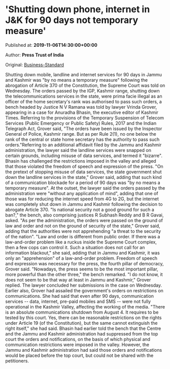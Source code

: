 
# 'Shutting down phone, internet in J&K for 90 days not temporary measure'

Published at: **2019-11-06T14:30:00+00:00**

Author: **Press Trust of India**

Original: [Business-Standard](https://www.business-standard.com/article/pti-stories/shutting-down-mobile-landline-internet-in-j-k-for-90-days-not-temporary-measure-sc-told-119110601595_1.html)

Shutting down mobile, landline and internet services for 90 days in Jammu and Kashmir was "by no means a temporary measure" following the abrogation of Article 370 of the Constitution, the Supreme Court was told on Wednesday.
The orders passed by the IGP, Kashmir range, shutting down the telecommunications services in the state, were prima facie illegal as an officer of the home secretary's rank was authorised to pass such orders, a bench headed by Justice N V Ramana was told by lawyer Vrinda Grover, appearing in a case for Anuradha Bhasin, the executive editor of Kashmir Times.
Referring to the provisions of the Temporary Suspension of Telecom Services (Public Emergency or Public Safety) Rules, 2017 and the Indian Telegraph Act, Grover said, "The orders have been issued by the Inspector General of Police, Kashmir range. But as per Rule 2(1), no one below the rank of the central or state home secretary has the authority to pass such orders."Referring to an additional affidavit filed by the Jammu and Kashmir administration, the lawyer said the landline services were snapped on certain grounds, including misuse of data services, and termed it "bizarre".
Bhasin has challenged the restrictions imposed in the valley and alleged that those violated the freedom of speech and expression of the press.
"On the pretext of stopping misuse of data services, the state government shut down the landline services in the state," Grover said, adding that such kind of a communication blockade for a period of 90 days was "by no means a temporary measure".
At the outset, the lawyer said the orders passed by the administration were "without any application of mind", adding that one of those was for reducing the internet speed from 4G to 2G, but the internet was completely shut down in Jammu and Kashmir following the decision to abrogate Article 370.
"Is national security not a good ground for such a ban?," the bench, also comprising justices R Subhash Reddy and B R Gavai, asked.
"As per the administration, the orders were passed on the ground of law and order and not on the ground of security of the state," Grover said, adding that the authorities were not apprehending "a threat to the security of the nation".
"Law and order is different from public order. If there was a law-and-order problem like a ruckus inside the Supreme Court complex, then a few cops can control it. Such a situation does not call for an information blackout," she said, adding that in Jammu and Kashmir, it was only an "apprehension" of a law-and-order problem.
Freedom of speech and expression was necessary for the press, the fourth pillar of democracy, Grover said.
"Nowadays, the press seems to be the most important pillar, more powerful than the other three," the bench remarked.
"I do not know, it does not seem to be that way at least in Jammu and Kashmir," Grover replied.
The lawyer concluded her submissions in the case on Wednesday.
Earlier also, Grover had assailed the government's orders on restrictions on communications.
She had said that even after 90 days, communication services -- data, internet, pre-paid mobiles and SMS -- were not fully operational in the Kashmir Valley, affecting the working of the media.
"There is an absolute communications shutdown from August 4. It requires to be tested by this court. Yes, there can be reasonable restrictions on the rights under Article 19 (of the Constitution), but the same cannot extinguish the right itself," she had said.
Bhasin had earlier told the bench that the Centre and the Jammu and Kashmir administration had suppressed from the top court the orders and notifications, on the basis of which physical and communication restrictions were imposed in the valley.
However, the Jammu and Kashmir administration had said those orders and notifications would be placed before the top court, but could not be shared with the petitioners.
